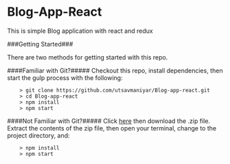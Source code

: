# Blog-App-React
This is simple Blog application with react and redux

###Getting Started###

There are two methods for getting started with this repo.

####Familiar with Git?#####
Checkout this repo, install dependencies, then start the gulp process with the following:

```
	> git clone https://github.com/utsavmaniyar/Blog-app-react.git
	> cd Blog-app-react
	> npm install
	> npm start
```

####Not Familiar with Git?#####
Click [here](https://github.com/utsavmaniyar/Blog-app-react) then download the .zip file.  Extract the contents of the zip file, then open your terminal, change to the project directory, and:

```
	> npm install
	> npm start
```
